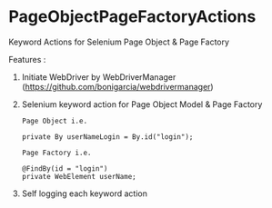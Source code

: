 # PageObjectPageFactoryActions
Keyword Actions for Selenium Page Object &amp; Page Factory

Features :
1. Initiate WebDriver by WebDriverManager (https://github.com/bonigarcia/webdrivermanager)
2. Selenium keyword action for Page Object Model & Page Factory
   
   ```
   Page Object i.e. 
   
   private By userNameLogin = By.id("login");
   ```
   
   ```
   Page Factory i.e. 
   
   @FindBy(id = "login")
   private WebElement userName;
   ```

3. Self logging each keyword action
